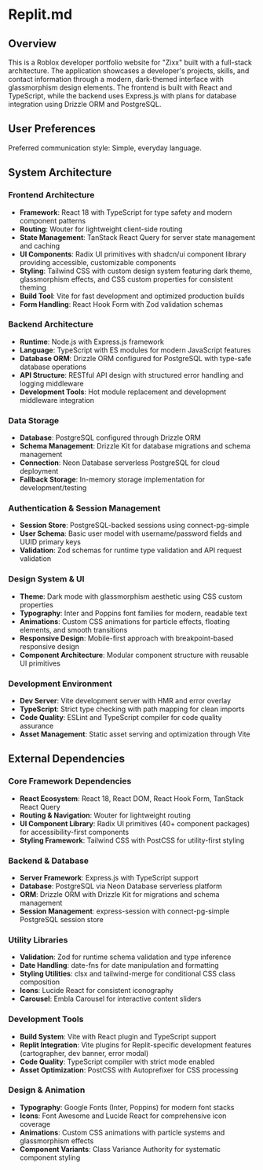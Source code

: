 # Replit.md

## Overview

This is a Roblox developer portfolio website for "Zixx" built with a full-stack architecture. The application showcases a developer's projects, skills, and contact information through a modern, dark-themed interface with glassmorphism design elements. The frontend is built with React and TypeScript, while the backend uses Express.js with plans for database integration using Drizzle ORM and PostgreSQL.

## User Preferences

Preferred communication style: Simple, everyday language.

## System Architecture

### Frontend Architecture
- **Framework**: React 18 with TypeScript for type safety and modern component patterns
- **Routing**: Wouter for lightweight client-side routing
- **State Management**: TanStack React Query for server state management and caching
- **UI Components**: Radix UI primitives with shadcn/ui component library providing accessible, customizable components
- **Styling**: Tailwind CSS with custom design system featuring dark theme, glassmorphism effects, and CSS custom properties for consistent theming
- **Build Tool**: Vite for fast development and optimized production builds
- **Form Handling**: React Hook Form with Zod validation schemas

### Backend Architecture  
- **Runtime**: Node.js with Express.js framework
- **Language**: TypeScript with ES modules for modern JavaScript features
- **Database ORM**: Drizzle ORM configured for PostgreSQL with type-safe database operations
- **API Structure**: RESTful API design with structured error handling and logging middleware
- **Development Tools**: Hot module replacement and development middleware integration

### Data Storage
- **Database**: PostgreSQL configured through Drizzle ORM
- **Schema Management**: Drizzle Kit for database migrations and schema management
- **Connection**: Neon Database serverless PostgreSQL for cloud deployment
- **Fallback Storage**: In-memory storage implementation for development/testing

### Authentication & Session Management
- **Session Store**: PostgreSQL-backed sessions using connect-pg-simple
- **User Schema**: Basic user model with username/password fields and UUID primary keys
- **Validation**: Zod schemas for runtime type validation and API request validation

### Design System & UI
- **Theme**: Dark mode with glassmorphism aesthetic using CSS custom properties
- **Typography**: Inter and Poppins font families for modern, readable text
- **Animations**: Custom CSS animations for particle effects, floating elements, and smooth transitions
- **Responsive Design**: Mobile-first approach with breakpoint-based responsive design
- **Component Architecture**: Modular component structure with reusable UI primitives

### Development Environment
- **Dev Server**: Vite development server with HMR and error overlay
- **TypeScript**: Strict type checking with path mapping for clean imports
- **Code Quality**: ESLint and TypeScript compiler for code quality assurance
- **Asset Management**: Static asset serving and optimization through Vite

## External Dependencies

### Core Framework Dependencies
- **React Ecosystem**: React 18, React DOM, React Hook Form, TanStack React Query
- **Routing & Navigation**: Wouter for lightweight routing
- **UI Component Library**: Radix UI primitives (40+ component packages) for accessibility-first components
- **Styling Framework**: Tailwind CSS with PostCSS for utility-first styling

### Backend & Database
- **Server Framework**: Express.js with TypeScript support
- **Database**: PostgreSQL via Neon Database serverless platform
- **ORM**: Drizzle ORM with Drizzle Kit for migrations and schema management
- **Session Management**: express-session with connect-pg-simple PostgreSQL session store

### Utility Libraries
- **Validation**: Zod for runtime schema validation and type inference
- **Date Handling**: date-fns for date manipulation and formatting
- **Styling Utilities**: clsx and tailwind-merge for conditional CSS class composition
- **Icons**: Lucide React for consistent iconography
- **Carousel**: Embla Carousel for interactive content sliders

### Development Tools
- **Build System**: Vite with React plugin and TypeScript support
- **Replit Integration**: Vite plugins for Replit-specific development features (cartographer, dev banner, error modal)
- **Code Quality**: TypeScript compiler with strict mode enabled
- **Asset Optimization**: PostCSS with Autoprefixer for CSS processing

### Design & Animation
- **Typography**: Google Fonts (Inter, Poppins) for modern font stacks
- **Icons**: Font Awesome and Lucide React for comprehensive icon coverage
- **Animations**: Custom CSS animations with particle systems and glassmorphism effects
- **Component Variants**: Class Variance Authority for systematic component styling